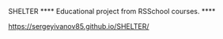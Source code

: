 ﻿SHELTER
**** Educational project from RSSchool courses. ****

https://sergeyivanov85.github.io/SHELTER/
